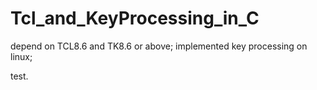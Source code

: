 # Tcl_and_KeyProcessing_in_C

depend on TCL8.6 and TK8.6 or above;
implemented key processing on linux;

test.
